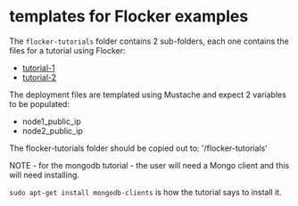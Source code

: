 # templates for Flocker examples

The `flocker-tutorials` folder contains 2 sub-folders, each one contains the files for a tutorial using Flocker:

 * [tutorial-1](http://build.clusterhq.com/results/docs/newdoc-tryflocker-FLOC-1920/build-7423/using/tutorial/tryflocker.html#step-3-deploying-an-app-on-the-first-host)
 * [tutorial-2](http://build.clusterhq.com/results/docs/newdoc-tryflocker-FLOC-1920/build-7423/using/tutorial/index.html)

The deployment files are templated using Mustache and expect 2 variables to be populated:

 * node1_public_ip
 * node2_public_ip

The flocker-tutorials folder should be copied out to: '/flocker-tutorials'

NOTE - for the mongodb tutorial - the user will need a Mongo client and this will need installing.

`sudo apt-get install mongodb-clients` is how the tutorial says to install it.